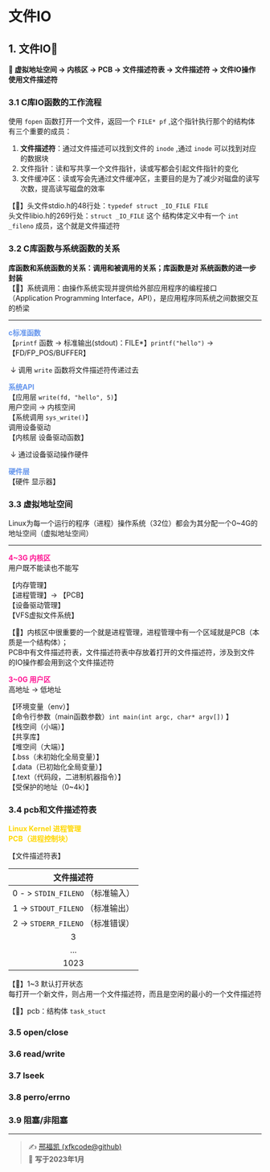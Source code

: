 # 文件IO

## 1. 文件IO:open_file_folder: 

**:shopping_cart: 虚拟地址空间 $\rightarrow$ 内核区 $\rightarrow$ PCB $\rightarrow$ 文件描述符表 $\rightarrow$ 文件描述符 $\rightarrow$ 文件IO操作使用文件描述符** 

### 3.1 C库IO函数的工作流程

使用 `fopen` 函数打开一个文件，返回一个 `FILE* pf` ,这个指针执行那个的结构体有三个重要的成员：

1. **文件描述符**：通过文件描述可以找到文件的 `inode` ,通过 `inode` 可以找到对应的数据块
2. 文件指针：读和写共享一个文件指针，读或写都会引起文件指针的变化
3. 文件缓冲区：读或写会先通过文件缓冲区，主要目的是为了减少对磁盘的读写次数，提高读写磁盘的效率

【:loudspeaker:】头文件stdio.h的48行处：`typedef struct _IO_FILE FILE`  
             头文件libio.h的269行处：`struct _IO_FILE` 这个 结构体定义中有一个 `int _fileno` 成员，这个就是文件描述符

### 3.2 C库函数与系统函数的关系

**库函数和系统函数的关系：调用和被调用的关系；库函数是对 系统函数的进一步封装**  
【:ticket:】系统调用：由操作系统实现并提供给外部应用程序的编程接口  
（Application Programming Interface，API），是应用程序同系统之间数据交互的桥梁

---

<font color=CornflowerBlue>**c标准函数**</font>   
【`printf` 函数 $\rightarrow$ 标准输出(stdout)：FILE*】`printf("hello")` $\rightarrow$【FD/FP_POS/BUFFER】

​									$\downarrow$ 调用 `write` 函数将文件描述符传递过去

<font color=CornflowerBlue>**系统API**</font>  
【应用层 `write(fd, "hello", 5)`】   
			用户空间 $\rightarrow$ 内核空间  
【系统调用 `sys_write()`】  
					调用设备驱动  
【内核层 设备驱动函数】

​									$\downarrow$ 通过设备驱动操作硬件

<font color=CornflowerBlue>**硬件层**</font>  
【硬件 显示器】

### 3.3 虚拟地址空间

Linux为每一个运行的程序（进程）操作系统（32位）都会为其分配一个0~4G的地址空间（虚拟地址空间）

---

<font color=DeepPink>**4~3G 内核区**</font>  
用户既不能读也不能写

【内存管理】  
【进程管理】$\rightarrow$ 【PCB】  
【设备驱动管理】  
【VFS虚拟文件系统】

【:loudspeaker:】内核区中很重要的一个就是进程管理，进程管理中有一个区域就是PCB（本质是一个结构体）；  
             PCB中有文件描述符表，文件描述符表中存放着打开的文件描述符，涉及到文件的IO操作都会用到这个文件描述符

<font color=DeepPink>**3~0G 用户区**</font>  
高地址 $\rightarrow$ 低地址

【环境变量（env）】  
【命令行参数（main函数参数）`int main(int argc, char* argv[])` 】  
【栈空间（小端）】  
【共享库】  
【堆空间（大端）】  
【.bss（未初始化全局变量）】  
【.data（已初始化全局变量）】  
【.text（代码段，二进制机器指令）】   
【受保护的地址（0~4k）】

### 3.4 pcb和文件描述符表

<font color=Gold>**Linux Kernel 进程管理** </font>  
<font color=Gold>**PCB（进程控制块）** </font> 

【文件描述符表】

|            文件描述符             |
| :-------------------------------: |
| 0 - > `STDIN_FILENO` （标准输入） |
| 1 -> `STDOUT_FILENO` （标准输出） |
| 2 -> `STDERR_FILENO` （标准错误） |
|                 3                 |
|                ...                |
|               1023                |

【:ticket:】1~3 默认打开状态  
              每打开一个新文件，则占用一个文件描述符，而且是空闲的最小的一个文件描述符

【:loudspeaker:】pcb：结构体 `task_stuct` 

### 3.5 open/close



### 3.6 read/write



### 3.7 lseek



### 3.8 perro/errno



### 3.9 阻塞/非阻塞



---
> ✍️ [邢福凯 (xfkcode@github)](https://github.com/xfkcode)  
> 📅 **写于2023年1月** 
